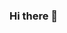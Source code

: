 ### Hi there 👋

<!--
**suvajitroy60/suvajitroy60** is a ✨ _special_ ✨ repository because its `README.md` (this file) appears on your GitHub profile.
---

<img align="left" alt="codeSTACKr's Github Stats" src="https://github-readme-stats.vercel.app/api?username=suvajitroy60&show_icons=true&hide_border=true" />
